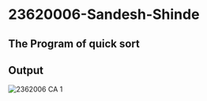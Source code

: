 # 23620006-Sandesh-Shinde

## The Program of quick sort
## Output

![2362006 CA 1](https://github.com/user-attachments/assets/a11bc471-439c-4f4a-bd0c-3f5f5af01836)
